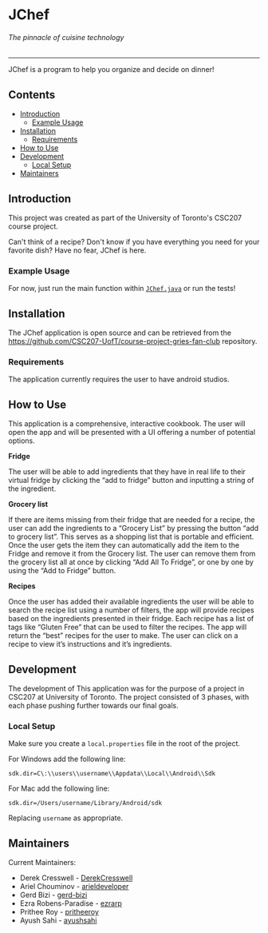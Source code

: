 # JChef
###### The pinnacle of cuisine technology

---

JChef is a program to help you organize and decide on dinner!

## Contents

* [Introduction](#introduction)
  * [Example Usage](#example-usage)
* [Installation](#installation)
  * [Requirements](#requirements)
* [How to Use](how-to-use) 
* [Development](#development)
  * [Local Setup](#local-setup)
* [Maintainers](#maintainers)

## Introduction

This project was created as part of the University of Toronto's CSC207 course project.

Can't think of a recipe?
Don't know if you have everything you need for your favorite dish?
Have no fear, JChef is here.

### Example Usage

For now, just run the main function within [`JChef.java`](app/src/main/java/JChef.java) or run the tests!

## Installation
The JChef application is open source and can be retrieved from the https://github.com/CSC207-UofT/course-project-gries-fan-club
repository.
### Requirements
The application currently requires the user to have android studios.

## How to Use
This application is a comprehensive, interactive cookbook. The user will open the app and will be presented with a UI offering a number of potential options.

**Fridge**

The user will be able to add ingredients that they have in real life to their virtual fridge by clicking the “add to fridge” button and inputting a string of the ingredient.

**Grocery list**

If there are items missing from their fridge that are needed for a recipe, the  user can add the ingredients to a “Grocery List” by pressing the button “add to grocery list”. This serves as a shopping list that is portable and efficient. Once the user gets the item they can automatically add the item to the Fridge and remove it from the Grocery list. The user can remove them from the grocery list all at once by clicking “Add All To Fridge”,  or one by one by using the “Add to Fridge” button.

**Recipes**

Once the user has added their available ingredients the user will be able to search the recipe list using a number of filters, the app will provide recipes based on the ingredients presented in their fridge.
Each recipe has a list of tags like “Gluten Free” that can be used to filter the recipes. The app will return the “best” recipes for the user to make. The user can click on a recipe to view it’s instructions and it’s ingredients.


## Development

The development of This application was for the purpose of a project in CSC207 at University of Toronto.
The project consisted of 3 phases, with each phase pushing further towards our final goals.

### Local Setup

Make sure you create a `local.properties` file in the root of the project. 

For Windows add the following line:
```
sdk.dir=C\:\\users\\username\\Appdata\\Local\\Android\\Sdk
```

For Mac add the following line: 
```
sdk.dir=/Users/username/Library/Android/sdk
```

Replacing `username` as appropriate.

## Maintainers

Current Maintainers:

* Derek Cresswell - [DerekCresswell](https://github.com/DerekCresswell)
* Ariel Chouminov - [arieldeveloper](https://github.com/arieldeveloper)
* Gerd Bizi - [gerd-bizi](https://github.com/gerd-bizi)
* Ezra Robens-Paradise - [ezrarp](https://github.com/ezrarp)
* Prithee Roy - [pritheeroy](https://github.com/pritheeroy)
* Ayush Sahi - [ayushsahi](https://github.com/ayushsahi)
